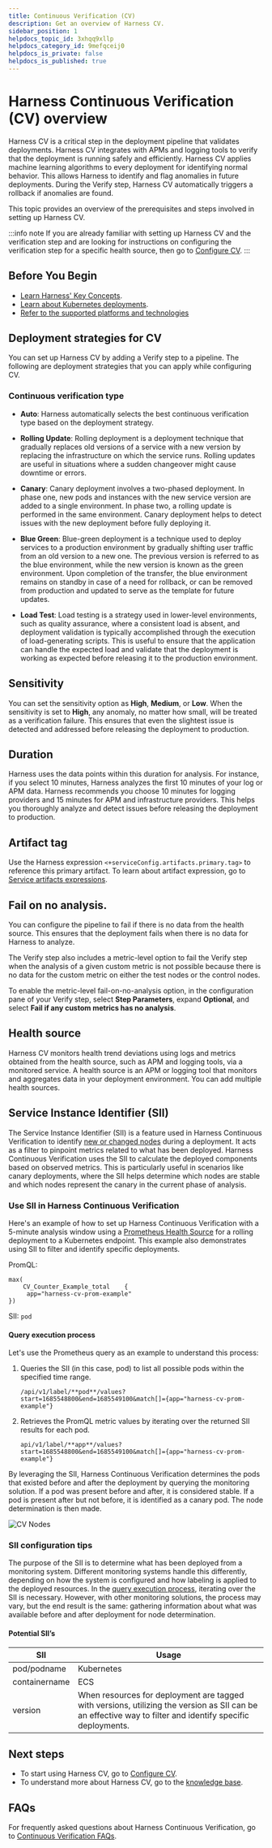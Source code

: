 ```yaml
---
title: Continuous Verification (CV)
description: Get an overview of Harness CV.
sidebar_position: 1
helpdocs_topic_id: 3xhqq9xllp
helpdocs_category_id: 9mefqceij0
helpdocs_is_private: false
helpdocs_is_published: true
---
```


# Harness Continuous Verification (CV) overview

Harness CV is a critical step in the deployment pipeline that validates deployments. Harness CV integrates with APMs and logging tools to verify that the deployment is running safely and efficiently. Harness CV applies machine learning algorithms to every deployment for identifying normal behavior. This allows Harness to identify and flag anomalies in future deployments. During the Verify step, Harness CV automatically triggers a rollback if anomalies are found.

This topic provides an overview of the prerequisites and steps involved in setting up Harness CV.

:::info note
If you are already familiar with setting up Harness CV and the verification step and are looking for instructions on configuring the verification step for a specific health source, then go to [Configure CV](/docs/category/configure-cv).
:::


## Before You Begin

* [Learn Harness' Key Concepts](/docs/platform/get-started/key-concepts.md).
* [Learn about Kubernetes deployments](../deploy-srv-diff-platforms/kubernetes/kubernetes-cd-quickstart.md).
* [Refer to the supported platforms and technologies](/docs/continuous-delivery/verify/cv-whats-supported.md)


## Deployment strategies for CV

You can set up Harness CV by adding a Verify step to a pipeline. The following are deployment strategies that you can apply while configuring CV.


###  Continuous verification type
   
- **Auto**: Harness automatically selects the best continuous verification type based on the deployment strategy.
    
- **Rolling Update**: Rolling deployment is a deployment technique that gradually replaces old versions of a service with a new version by replacing the infrastructure on which the service runs. Rolling updates are useful in situations where a sudden changeover might cause downtime or errors.
    
- **Canary**: Canary deployment involves a two-phased deployment. In phase one, new pods and instances with the new service version are added to a single environment. In phase two, a rolling update is performed in the same environment. Canary deployment helps to detect issues with the new deployment before fully deploying it.
    
- **Blue Green**: Blue-green deployment is a technique used to deploy services to a production environment by gradually shifting user traffic from an old version to a new one. The previous version is referred to as the blue environment, while the new version is known as the green environment. Upon completion of the transfer, the blue environment remains on standby in case of a need for rollback, or can be removed from production and updated to serve as the template for future updates.
    
- **Load Test**: Load testing is a strategy used in lower-level environments, such as quality assurance, where a consistent load is absent, and deployment validation is typically accomplished through the execution of load-generating scripts. This is useful to ensure that the application can handle the expected load and validate that the deployment is working as expected before releasing it to the production environment.


## Sensitivity

You can set the sensitivity option as **High**, **Medium**, or **Low**. When the sensitivity is set to **High**, any anomaly, no matter how small, will be treated as a verification failure. This ensures that even the slightest issue is detected and addressed before releasing the deployment to production.


## Duration

Harness uses the data points within this duration for analysis. For instance, if you select 10 minutes, Harness analyzes the first 10 minutes of your log or APM data. Harness recommends you choose 10 minutes for logging providers and 15 minutes for APM and infrastructure providers. This helps you thoroughly analyze and detect issues before releasing the deployment to production.


## Artifact tag

Use the Harness expression `<+serviceConfig.artifacts.primary.tag>` to reference this primary artifact. To learn about artifact expression, go to [Service artifacts expressions](/docs/platform/variables-and-expressions/harness-variables.md#service-artifacts-expressions).


## Fail on no analysis. 
   
You can configure the pipeline to fail if there is no data from the health source. This ensures that the deployment fails when there is no data for Harness to analyze.

The Verify step also includes a metric-level option to fail the Verify step when the analysis of a given custom metric is not possible because there is no data for the custom metric on either the test nodes or the control nodes.

To enable the metric-level fail-on-no-analysis option, in the configuration pane of your Verify step, select **Step Parameters**, expand **Optional**, and select **Fail if any custom metrics has no analysis**.

## Health source

Harness CV monitors health trend deviations using logs and metrics obtained from the health source, such as APM and logging tools, via a monitored service. A health source is an APM or logging tool that monitors and aggregates data in your deployment environment. You can add multiple health sources.

## Service Instance Identifier (SII)

The Service Instance Identifier (SII) is a feature used in Harness Continuous Verification to identify [new or changed nodes](/docs/continuous-delivery/verify/cv-results/interpret-metric-results#nodes-section) during a deployment. It acts as a filter to pinpoint metrics related to what has been deployed. Harness Continuous Verification uses the SII to calculate the deployed components based on observed metrics. This is particularly useful in scenarios like canary deployments, where the SII helps determine which nodes are stable and which nodes represent the canary in the current phase of analysis.

### Use SII in Harness Continuous Verification

Here's an example of how to set up Harness Continuous Verification with a 5-minute analysis window using a [Prometheus Health Source](/docs/continuous-delivery/verify/configure-cv/health-sources/prometheus) for a rolling deployment to a Kubernetes endpoint. This example also demonstrates using SII to filter and identify specific deployments.

PromQL:

```
max(
    CV_Counter_Example_total    {
   	 app="harness-cv-prom-example"
})
```

SII: `pod`

#### Query execution process

Let's use the Prometheus query as an example to understand this process:
 
1. Queries the SII (in this case, pod) to list all possible pods within the specified time range.
   
   `/api/v1/label/**pod**/values?start=1685548800&end=1685549100&match[]={app="harness-cv-prom-example"}`

2. Retrieves the PromQL metric values by iterating over the returned SII results for each pod.
   
   `api/v1/label/**app**/values?start=1685548800&end=1685549100&match[]={app="harness-cv-prom-example"}`

By leveraging the SII, Harness Continuous Verification determines the pods that existed before and after the deployment by querying the monitoring solution. If a pod was present before and after, it is considered stable. If a pod is present after but not before, it is identified as a canary pod. The node determination is then made.

![CV Nodes](./static/cvfg_cvng/nodes.png)	

### SII configuration tips

The purpose of the SII is to determine what has been deployed from a monitoring system. Different monitoring systems handle this differently, depending on how the system is configured and how labeling is applied to the deployed resources. In the [query execution process](#query-execution-process), iterating over the SII is necessary. However, with other monitoring solutions, the process may vary, but the end result is the same: gathering information about what was available before and after deployment for node determination.

#### Potential SII’s

| **SII**       | **Usage**                                                                             |
|---------------|-------------------------------------------------------------------------------------|
| pod/podname   | Kubernetes                                                                          |
| containername | ECS                                                                                 |
| version       | When resources for deployment are tagged with versions, utilizing the version as SII can be an effective way to filter and identify specific deployments. |


## Next steps

- To start using Harness CV, go to [Configure CV](/docs/category/configure-cv).
- To understand more about Harness CV, go to the [knowledge base](/kb/continuous-delivery).

## FAQs

For frequently asked questions about Harness Continuous Verification, go to [Continuous Verification FAQs](/docs/continuous-delivery/verify/continuous-verification-faqs).



